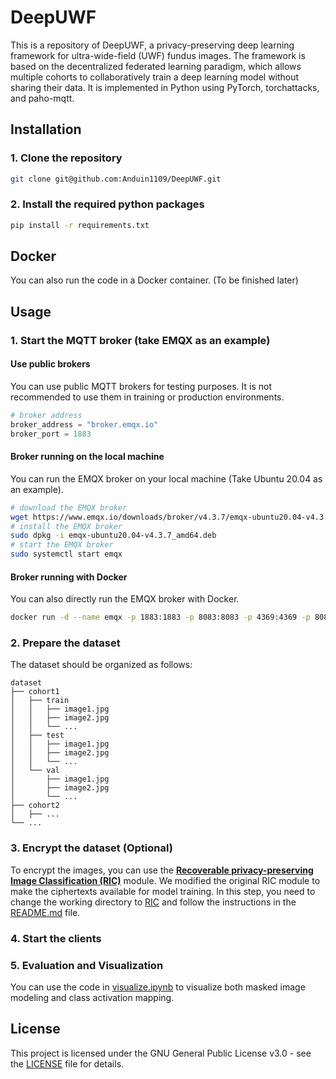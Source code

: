 # DeepUWF
This is a repository of DeepUWF, a privacy-preserving deep learning framework for ultra-wide-field (UWF) fundus images. 
The framework is based on the decentralized federated learning paradigm, which allows multiple cohorts to collaboratively train a deep learning model without sharing their data.
It is implemented in Python using PyTorch, torchattacks, and paho-mqtt.

## Installation
### 1. Clone the repository
```bash
git clone git@github.com:Anduin1109/DeepUWF.git
```
### 2. Install the required python packages
```bash
pip install -r requirements.txt
```

## Docker
You can also run the code in a Docker container.
(To be finished later)

## Usage
### 1. Start the MQTT broker (take EMQX as an example)
#### Use public brokers
You can use public MQTT brokers for testing purposes. 
It is not recommended to use them in training or production environments.
```python
# broker address
broker_address = "broker.emqx.io"
broker_port = 1883
```

#### Broker running on the local machine
You can run the EMQX broker on your local machine (Take Ubuntu 20.04 as an example).
```bash
# download the EMQX broker
wget https://www.emqx.io/downloads/broker/v4.3.7/emqx-ubuntu20.04-v4.3.7_amd64.deb
# install the EMQX broker
sudo dpkg -i emqx-ubuntu20.04-v4.3.7_amd64.deb
# start the EMQX broker
sudo systemctl start emqx
```

#### Broker running with Docker
You can also directly run the EMQX broker with Docker.
```bash
docker run -d --name emqx -p 1883:1883 -p 8083:8083 -p 4369:4369 -p 8084:8084 -p 8883:8883 -p 18083:18083 emqx/emqx
```
### 2. Prepare the dataset
The dataset should be organized as follows:
```
dataset
├── cohort1
│   ├── train
│   │   ├── image1.jpg
│   │   ├── image2.jpg
│   │   └── ...
│   ├── test
│   │   ├── image1.jpg
│   │   ├── image2.jpg
│   │   └── ...
│   └── val
│       ├── image1.jpg
│       ├── image2.jpg
│       └── ...
├── cohort2
│   ├── ...
└── ...
```
### 3. Encrypt the dataset (Optional)
To encrypt the images, you can use the [**Recoverable privacy-preserving Image Classification (RIC)**](https://dl.acm.org/doi/full/10.1145/3653676) module.
We modified the original RIC module to make the ciphertexts available for model training. In this step, you need to change the working directory to [RIC](RIC) and follow the instructions in the [README.md](RIC/README.md) file.

### 4. Start the clients

### 5. Evaluation and Visualization
You can use the code in [visualize.ipynb](visualize.ipynb) to visualize both masked image modeling and class activation mapping.

## License
This project is licensed under the GNU General Public License v3.0 - see the [LICENSE](LICENSE) file for details.